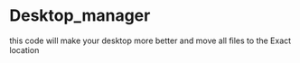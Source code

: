 # Desktop_manager
this code will make your desktop more better and move all files to the Exact location
